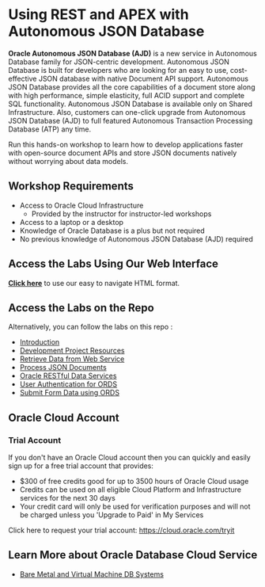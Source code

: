 # Using REST and APEX with Autonomous JSON Database

**Oracle Autonomous JSON Database (AJD)** is a new service in Autonomous Database family for JSON-centric development. Autonomous JSON Database is built for developers who are looking for an easy to use, cost-effective JSON database with native Document API support. Autonomous JSON Database provides all the core capabilities of a document store along with high performance, simple elasticity, full ACID support and complete SQL functionality. Autonomous JSON Database is available only on Shared Infrastructure. Also, customers can one-click upgrade from Autonomous JSON Database (AJD) to full featured Autonomous Transaction Processing Database (ATP) any time.

Run this hands-on workshop to learn how to develop applications faster with open-source document APIs and store JSON documents natively without worrying about data models.

## Workshop Requirements

* Access to Oracle Cloud Infrastructure
    * Provided by the instructor for instructor-led workshops
* Access to a laptop or a desktop
* Knowledge of Oracle Database is a plus but not required
* No previous knowledge of Autonomous JSON Database (AJD) required

## Access the Labs Using Our Web Interface

**[Click here](https://vltabacaru.github.io/testing/ajd-ords-2020-hol/?lab=introduction)** to use our easy to navigate HTML format.

## Access the Labs on the Repo

Alternatively, you can follow the labs on this repo :

- [Introduction](./introduction/content.md)
- [Development Project Resources](./resources/resources.md)
- [Retrieve Data from Web Service](./http-request/http-request.md)
- [Process JSON Documents](./json-data/json-data.md)
- [Oracle RESTful Data Services](./ords/ords.md)
- [User Authentication for ORDS](./authentication/authentication.md)
- [Submit Form Data using ORDS](./post/post.md)

## Oracle Cloud Account

### Trial Account

If you don't have an Oracle Cloud account then you can quickly and easily sign up for a free trial account that provides:
- $300 of free credits good for up to 3500 hours of Oracle Cloud usage
- Credits can be used on all eligible Cloud Platform and Infrastructure services for the next 30 days
- Your credit card will only be used for verification purposes and will not be charged unless you 'Upgrade to Paid' in My Services

Click here to request your trial account: https://cloud.oracle.com/tryit

## Learn More about Oracle Database Cloud Service

- [Bare Metal and Virtual Machine DB Systems](https://docs.cloud.oracle.com/en-us/iaas/Content/Database/Concepts/overview.htm)

